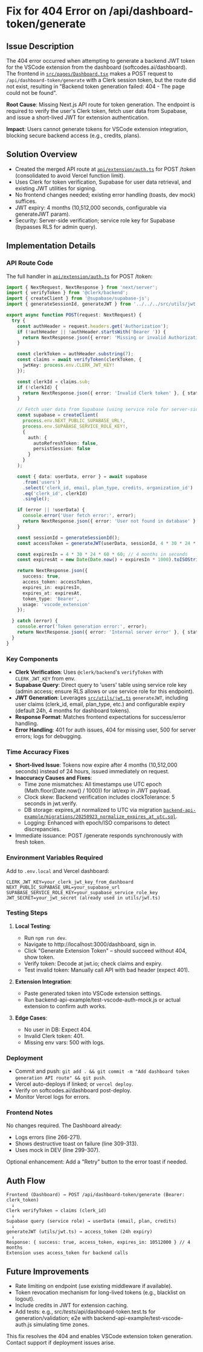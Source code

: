 # Fix for 404 Error on /api/dashboard-token/generate

## Issue Description
The 404 error occurred when attempting to generate a backend JWT token for the VSCode extension from the dashboard (softcodes.ai/dashboard). The frontend in [`src/pages/Dashboard.tsx`](src/pages/Dashboard.tsx:232-318) makes a POST request to `/api/dashboard-token/generate` with a Clerk session token, but the route did not exist, resulting in "Backend token generation failed: 404 - The page could not be found".

**Root Cause**: Missing Next.js API route for token generation. The endpoint is required to verify the user's Clerk token, fetch user data from Supabase, and issue a short-lived JWT for extension authentication.

**Impact**: Users cannot generate tokens for VSCode extension integration, blocking secure backend access (e.g., credits, plans).

## Solution Overview
- Created the merged API route at [`api/extension/auth.ts`](api/extension/auth.ts) for POST /token (consolidated to avoid Vercel function limit).
- Uses Clerk for token verification, Supabase for user data retrieval, and existing JWT utilities for signing.
- No frontend changes needed; existing error handling (toasts, dev mock) suffices.
- JWT expiry: 4 months (10,512,000 seconds, configurable via generateJWT param).
- Security: Server-side verification; service role key for Supabase (bypasses RLS for admin query).

## Implementation Details

### API Route Code
The full handler in [`api/extension/auth.ts`](api/extension/auth.ts) for POST /token:

```typescript
import { NextRequest, NextResponse } from 'next/server';
import { verifyToken } from '@clerk/backend';
import { createClient } from '@supabase/supabase-js';
import { generateSessionId, generateJWT } from '../../../src/utils/jwt.js';

export async function POST(request: NextRequest) {
  try {
    const authHeader = request.headers.get('Authorization');
    if (!authHeader || !authHeader.startsWith('Bearer ')) {
      return NextResponse.json({ error: 'Missing or invalid Authorization header' }, { status: 401 });
    }

    const clerkToken = authHeader.substring(7);
    const claims = await verifyToken(clerkToken, { 
      jwtKey: process.env.CLERK_JWT_KEY!
    });

    const clerkId = claims.sub;
    if (!clerkId) {
      return NextResponse.json({ error: 'Invalid Clerk token' }, { status: 401 });
    }

    // Fetch user data from Supabase (using service role for server-side)
    const supabase = createClient(
      process.env.NEXT_PUBLIC_SUPABASE_URL!,
      process.env.SUPABASE_SERVICE_ROLE_KEY!,
      {
        auth: {
          autoRefreshToken: false,
          persistSession: false
        }
      }
    );

    const { data: userData, error } = await supabase
      .from('users')
      .select('clerk_id, email, plan_type, credits, organization_id')
      .eq('clerk_id', clerkId)
      .single();

    if (error || !userData) {
      console.error('User fetch error:', error);
      return NextResponse.json({ error: 'User not found in database' }, { status: 404 });
    }

    const sessionId = generateSessionId();
    const accessToken = generateJWT(userData, sessionId, 4 * 30 * 24 * 60 * 60); // 4 months

    const expiresIn = 4 * 30 * 24 * 60 * 60; // 4 months in seconds
    const expiresAt = new Date(Date.now() + expiresIn * 1000).toISOString();

    return NextResponse.json({
      success: true,
      access_token: accessToken,
      expires_in: expiresIn,
      expires_at: expiresAt,
      token_type: 'Bearer',
      usage: 'vscode_extension'
    });

  } catch (error) {
    console.error('Token generation error:', error);
    return NextResponse.json({ error: 'Internal server error' }, { status: 500 });
  }
}
```

### Key Components
- **Clerk Verification**: Uses `@clerk/backend`'s `verifyToken` with `CLERK_JWT_KEY` from env.
- **Supabase Query**: Direct query to 'users' table using service role key (admin access; ensure RLS allows or use service role for this endpoint).
- **JWT Generation**: Leverages [`src/utils/jwt.ts`](src/utils/jwt.ts:8-22) `generateJWT`, including user claims (clerk_id, email, plan_type, etc.) and configurable expiry (default 24h, 4 months for dashboard tokens).
- **Response Format**: Matches frontend expectations for success/error handling.
- **Error Handling**: 401 for auth issues, 404 for missing user, 500 for server errors; logs for debugging.

### Time Accuracy Fixes
- **Short-lived Issue**: Tokens now expire after 4 months (10,512,000 seconds) instead of 24 hours, issued immediately on request.
- **Inaccuracy Causes and Fixes**:
  - Time zone mismatches: All timestamps use UTC epoch (Math.floor(Date.now() / 1000)) for iat/exp in JWT payload.
  - Clock skew: Backend verification includes clockTolerance: 5 seconds in jwt.verify.
  - DB storage: expires_at normalized to UTC via migration [`backend-api-example/migrations/20250923_normalize_expires_at_utc.sql`](backend-api-example/migrations/20250923_normalize_expires_at_utc.sql).
  - Logging: Enhanced with epoch/ISO comparisons to detect discrepancies.
- Immediate issuance: POST /generate responds synchronously with fresh token.

### Environment Variables Required
Add to `.env.local` and Vercel dashboard:
```
CLERK_JWT_KEY=your_clerk_jwt_key_from_dashboard
NEXT_PUBLIC_SUPABASE_URL=your_supabase_url
SUPABASE_SERVICE_ROLE_KEY=your_supabase_service_role_key
JWT_SECRET=your_jwt_secret (already used in utils/jwt.ts)
```

### Testing Steps
1. **Local Testing**:
   - Run `npm run dev`.
   - Navigate to http://localhost:3000/dashboard, sign in.
   - Click "Generate Extension Token" – should succeed without 404, show token.
   - Verify token: Decode at jwt.io; check claims and expiry.
   - Test invalid token: Manually call API with bad header (expect 401).

2. **Extension Integration**:
   - Paste generated token into VSCode extension settings.
   - Run backend-api-example/test-vscode-auth-mock.js or actual extension to confirm auth works.

3. **Edge Cases**:
   - No user in DB: Expect 404.
   - Invalid Clerk token: 401.
   - Missing env vars: 500 with logs.

### Deployment
- Commit and push: `git add . && git commit -m "Add dashboard token generation API route" && git push`.
- Vercel auto-deploys if linked; or `vercel deploy`.
- Verify on softcodes.ai/dashboard post-deploy.
- Monitor Vercel logs for errors.

### Frontend Notes
No changes required. The Dashboard already:
- Logs errors (line 266-271).
- Shows destructive toast on failure (line 309-313).
- Uses mock in DEV (line 299-307).

Optional enhancement: Add a "Retry" button to the error toast if needed.

## Auth Flow
```
Frontend (Dashboard) → POST /api/dashboard-token/generate (Bearer: clerk_token)
  ↓
Clerk verifyToken → claims (clerk_id)
  ↓
Supabase query (service role) → userData (email, plan, credits)
  ↓
generateJWT (utils/jwt.ts) → access_token (24h expiry)
  ↓
Response: { success: true, access_token, expires_in: 10512000 } // 4 months
Extension uses access_token for backend calls
```

## Future Improvements
- Rate limiting on endpoint (use existing middleware if available).
- Token revocation mechanism for long-lived tokens (e.g., blacklist on logout).
- Include credits in JWT for extension caching.
- Add tests: e.g., src/_tests_/api/dashboard-token.test.ts for generation/validation; e2e with backend-api-example/test-vscode-auth.js simulating time zones.

This fix resolves the 404 and enables VSCode extension token generation. Contact support if deployment issues arise.